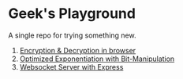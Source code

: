 # Geek's Playground

A single repo for trying something new.

1. [Encryption & Decryption in browser](/001-web-crypto-api)
2. [Optimized Exponentiation with Bit-Manipulation](/002-bit-manipulation-pow/)
3. [Websocket Server with Express](/003-express-ws-server/)
